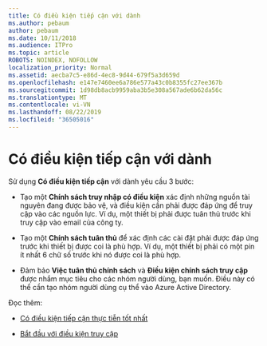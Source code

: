 ```yaml
---
title: Có điều kiện tiếp cận với dành
ms.author: pebaum
author: pebaum
ms.date: 10/11/2018
ms.audience: ITPro
ms.topic: article
ROBOTS: NOINDEX, NOFOLLOW
localization_priority: Normal
ms.assetid: aecba7c5-e86d-4ec8-9d44-679f5a3d659d
ms.openlocfilehash: e147e7460ee6a786e577a43c0b8355fc27ee367b
ms.sourcegitcommit: 1d98db8acb9959aba3b5e308a567ade6b62da56c
ms.translationtype: MT
ms.contentlocale: vi-VN
ms.lasthandoff: 08/22/2019
ms.locfileid: "36505016"
---
```

# <a name="conditional-access-with-intune"></a>Có điều kiện tiếp cận với dành

Sử dụng **Có điều kiện tiếp cận** với dành yêu cầu 3 bước: 
  
- Tạo một **Chính sách truy nhập có điều kiện** xác định những nguồn tài nguyên đang được bảo vệ, và điều kiện cần phải được đáp ứng để truy cập vào các nguồn lực. Ví dụ, một thiết bị phải được tuân thủ trước khi truy cập vào email của công ty. 
    
- Tạo một **Chính sách tuân thủ** để xác định các cài đặt phải được đáp ứng trước khi thiết bị được coi là phù hợp. Ví dụ, một thiết bị phải có một pin ít nhất 6 chữ số trước khi nó được coi là phù hợp. 
    
- Đảm bảo **Việc tuân thủ chính sách** và **Điều kiện chính sách truy cập** được nhắm mục tiêu cho các nhóm người dùng, bạn muốn. Điều này có thể cần tạo nhóm người dùng cụ thể vào Azure Active Directory. 
    
Đọc thêm:
  
- [Có điều kiện tiếp cận thực tiễn tốt nhất](https://docs.microsoft.com/azure/active-directory/conditional-access/best-practices)
    
- [Bắt đầu với điều kiện truy cập](https://docs.microsoft.com/azure/active-directory/active-directory-conditional-access-azure-portal-get-started)
    

